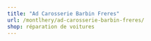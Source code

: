 ```yaml
---
title: "Ad Carosserie Barbin Freres"
url: /montlhery/ad-carosserie-barbin-freres/
shop: réparation de voitures
---
```

